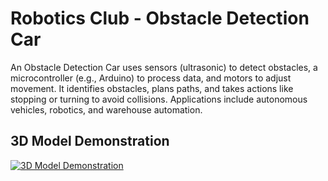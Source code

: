 # Robotics Club - Obstacle Detection Car
An Obstacle Detection Car uses sensors (ultrasonic) to detect obstacles, a microcontroller (e.g., Arduino) to process data, and motors to adjust movement. It identifies obstacles, plans paths, and takes actions like stopping or turning to avoid collisions. Applications include autonomous vehicles, robotics, and warehouse automation.

## 3D Model Demonstration
[![3D Model Demonstration](https://img.youtube.com/vi/1QSa5DaZvpg/maxresdefault.jpg)](https://youtu.be/1QSa5DaZvpg)
